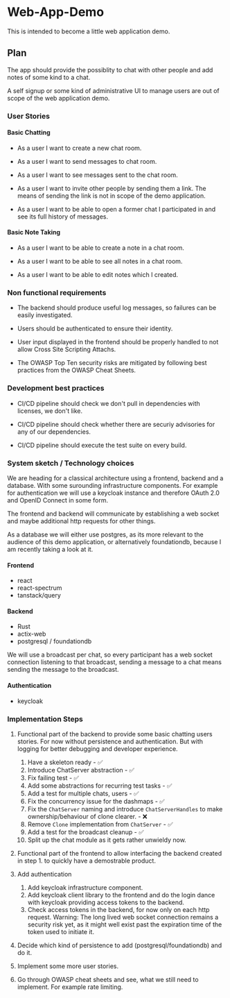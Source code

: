 # Web-App-Demo

This is intended to become a little web application demo.

## Plan

The app should provide the possiblity to chat with other people and add notes of some kind
to a chat.

A self signup or some kind of administrative UI to manage users are out of scope of
the web application demo.

### User Stories

#### Basic Chatting

- As a user I want to create a new chat room.

- As a user I want to send messages to chat room.

- As a user I want to see messages sent to the chat room.

- As a user I want to invite other people by sending them a link.
  The means of sending the link is not in scope of the demo application.

- As a user I want to be able to open a former chat I participated in and
  see its full history of messages.

#### Basic Note Taking

- As a user I want to be able to create a note in a chat room.

- As a user I want to be able to see all notes in a chat room.

- As a user I want to be able to edit notes which I created.

### Non functional requirements

- The backend should produce useful log messages, so failures can be easily
  investigated.

- Users should be authenticated to ensure their identity.

- User input displayed in the frontend should be properly handled to not
  allow Cross Site Scripting Attachs.

- The OWASP Top Ten security risks are mitigated by following best practices
  from the OWASP Cheat Sheets.

### Development best practices

- CI/CD pipeline should check we don't pull in dependencies with licenses,
  we don't like.

- CI/CD pipeline should check whether there are securiy advisories for any
  of our dependencies.

- CI/CD pipeline should execute the test suite on every build.

### System sketch / Technology choices

We are heading for a classical architecture using a frontend, backend and a database. With some surounding
infrastructure components. For example for authentication we will use a keycloak instance and therefore
OAuth 2.0 and OpenID Connect in some form. 

The frontend and backend will communicate by establishing a web socket and maybe additional http requests
for other things.

As a database we will either use postgres, as its more relevant to the audience of this demo
application, or alternatively foundationdb, because I am recently taking a look at it.

#### Frontend

- react
- react-spectrum
- tanstack/query

#### Backend

- Rust
- actix-web
- postgresql / foundationdb

We will use a broadcast per chat, so every participant has a web socket connection listening to that broadcast,
sending a message to a chat means sending the message to the broadcast.

#### Authentication

- keycloak

### Implementation Steps

1. Functional part of the backend to provide some basic chatting users stories. For now without persistence and authentication.
   But with logging for better debugging and developer experience.

   1. Have a skeleton ready - ✅
   1. Introduce ChatServer abstraction - ✅
   1. Fix failing test - ✅
   1. Add some abstractions for recurring test tasks - ✅
   1. Add a test for multiple chats, users - ✅
   1. Fix the concurrency issue for the dashmaps - ✅
   1. Fix the `ChatServer` naming and introduce `ChatServerHandles` to make ownership/behaviour of clone clearer. - ❌
   1. Remove `Clone` implementation from `ChatServer` - ✅
   1. Add a test for the broadcast cleanup - ✅
   1. Split up the chat module as it gets rather unwieldy now.

2. Functional part of the frontend to allow interfacing the backend created in step 1. to quickly have a demostrable product.

3. Add authentication
    1. Add keycloak infrastructure component.
    2. Add keycloak client library to the frontend and do the login dance with keycloak providing access tokens to the backend.
    3. Check access tokens in the backend, for now only on each http request.
       Warning: The long lived web socket connection remains a security risk yet, as it might well exist past the expiration time of the token used to initiate it.

4. Decide which kind of persistence to add (postgresql/foundationdb) and do it.

5. Implement some more user stories.

6. Go through OWASP cheat sheets and see, what we still need to implement. For example rate limiting.
